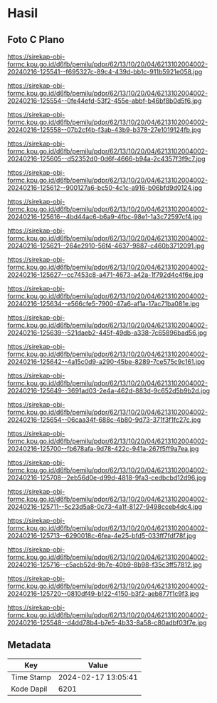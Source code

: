 # Hasil

## Foto C Plano

https://sirekap-obj-formc.kpu.go.id/d6fb/pemilu/pdpr/62/13/10/20/04/6213102004002-20240216-125541--f695327c-89c4-439d-bb1c-911b5921e058.jpg

https://sirekap-obj-formc.kpu.go.id/d6fb/pemilu/pdpr/62/13/10/20/04/6213102004002-20240216-125554--0fe44efd-53f2-455e-abbf-b46bf8b0d5f6.jpg

https://sirekap-obj-formc.kpu.go.id/d6fb/pemilu/pdpr/62/13/10/20/04/6213102004002-20240216-125558--07b2cf4b-f3ab-43b9-b378-27e1019124fb.jpg

https://sirekap-obj-formc.kpu.go.id/d6fb/pemilu/pdpr/62/13/10/20/04/6213102004002-20240216-125605--d52352d0-0d6f-4666-b94a-2c4357f3f9c7.jpg

https://sirekap-obj-formc.kpu.go.id/d6fb/pemilu/pdpr/62/13/10/20/04/6213102004002-20240216-125612--900127a6-bc50-4c1c-a916-b06bfd9d0124.jpg

https://sirekap-obj-formc.kpu.go.id/d6fb/pemilu/pdpr/62/13/10/20/04/6213102004002-20240216-125616--4bd44ac6-b6a9-4fbc-98e1-1a3c72597cf4.jpg

https://sirekap-obj-formc.kpu.go.id/d6fb/pemilu/pdpr/62/13/10/20/04/6213102004002-20240216-125621--264e2910-56f4-4637-9887-c460b3712091.jpg

https://sirekap-obj-formc.kpu.go.id/d6fb/pemilu/pdpr/62/13/10/20/04/6213102004002-20240216-125627--cc7453c8-a471-4673-a42a-1f792d4c4f6e.jpg

https://sirekap-obj-formc.kpu.go.id/d6fb/pemilu/pdpr/62/13/10/20/04/6213102004002-20240216-125634--e566cfe5-7900-47a6-af1a-17ac71ba081e.jpg

https://sirekap-obj-formc.kpu.go.id/d6fb/pemilu/pdpr/62/13/10/20/04/6213102004002-20240216-125639--521daeb2-445f-49db-a338-7c65896bad56.jpg

https://sirekap-obj-formc.kpu.go.id/d6fb/pemilu/pdpr/62/13/10/20/04/6213102004002-20240216-125642--4a15c0d9-a290-45be-8289-7ce575c9c161.jpg

https://sirekap-obj-formc.kpu.go.id/d6fb/pemilu/pdpr/62/13/10/20/04/6213102004002-20240216-125649--3691ad03-2e4a-462d-883d-9c652d5b9b2d.jpg

https://sirekap-obj-formc.kpu.go.id/d6fb/pemilu/pdpr/62/13/10/20/04/6213102004002-20240216-125654--06caa34f-688c-4b80-9d73-371f3f1fc27c.jpg

https://sirekap-obj-formc.kpu.go.id/d6fb/pemilu/pdpr/62/13/10/20/04/6213102004002-20240216-125700--fb678afa-9d78-422c-941a-267f5ff9a7ea.jpg

https://sirekap-obj-formc.kpu.go.id/d6fb/pemilu/pdpr/62/13/10/20/04/6213102004002-20240216-125708--2eb56d0e-d99d-4818-9fa3-cedbcbd12d96.jpg

https://sirekap-obj-formc.kpu.go.id/d6fb/pemilu/pdpr/62/13/10/20/04/6213102004002-20240216-125711--5c23d5a8-0c73-4a1f-8127-9498cceb4dc4.jpg

https://sirekap-obj-formc.kpu.go.id/d6fb/pemilu/pdpr/62/13/10/20/04/6213102004002-20240216-125713--6290018c-6fea-4e25-bfd5-033ff7fdf78f.jpg

https://sirekap-obj-formc.kpu.go.id/d6fb/pemilu/pdpr/62/13/10/20/04/6213102004002-20240216-125716--c5acb52d-9b7e-40b9-8b98-f35c3ff57812.jpg

https://sirekap-obj-formc.kpu.go.id/d6fb/pemilu/pdpr/62/13/10/20/04/6213102004002-20240216-125720--0810df49-b122-4150-b3f2-aeb877f1c9f3.jpg

https://sirekap-obj-formc.kpu.go.id/d6fb/pemilu/pdpr/62/13/10/20/04/6213102004002-20240216-125548--d4dd78b4-b7e5-4b33-8a58-c80adbf03f7e.jpg


## Metadata

| Key        | Value               |
| ---------- | ------------------- |
| Time Stamp | 2024-02-17 13:05:41 |
| Kode Dapil | 6201                |



